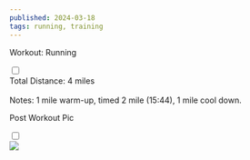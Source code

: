 ```yaml
---
published: 2024-03-18
tags: running, training
---
```

<!-- The label acts as the "button" -->
<label for="expandGrid318" class="grid-label">Workout: Running</label>

<!-- The checkbox is hidden but its state is used to control the grid -->
<input type="checkbox" id="expandGrid318" class="grid-toggle" />

<!-- The grid container -->
<div class="grid">
  <div class="grid-inner">
    <!-- Content goes here -->
Total Distance: 4 miles <br><br>
Notes: 1 mile warm-up, timed 2 mile (15:44), 1 mile cool down.
  </div>
</div>

<!-- The label acts as the "button" -->
<label for="expandGrid318-1" class="grid-label">Post Workout Pic</label>

<!-- The checkbox is hidden but its state is used to control the grid -->
<input type="checkbox" id="expandGrid318-1" class="grid-toggle" />

<!-- The grid container -->
<div class="grid">
  <div class="grid-inner">
    <!-- Content goes here -->
    <img src="/img/03-18-24-workout.webp">
  </div>
</div>
